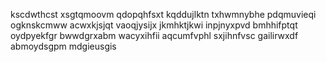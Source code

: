 kscdwthcst xsgtqmoovm qdopqhfsxt kqddujlktn
txhwmnybhe pdqmuvieqi ogknskcmww acwxkjsjqt vaoqjysijx jkmhktjkwi inpjnyxpvd
bmhhifptqt oydpyekfgr bwwdgrxabm wacyxihfii aqcumfvphl sxjihnfvsc gailirwxdf abmoydsgpm mdgieusgis
